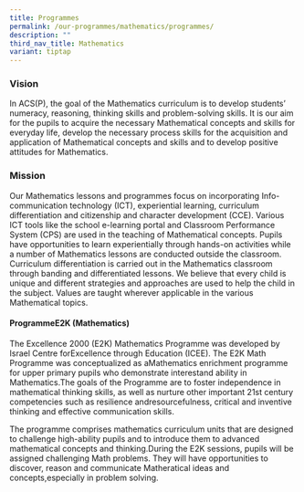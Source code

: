 ```yaml
---
title: Programmes
permalink: /our-programmes/mathematics/programmes/
description: ""
third_nav_title: Mathematics
variant: tiptap
---
```

<h3><strong>Vision</strong></h3>
<p>In ACS(P), the goal of the Mathematics curriculum is to develop students’
numeracy, reasoning, thinking skills and problem-solving skills. It is
our aim for the pupils to acquire the necessary Mathematical concepts and
skills for everyday life, develop the necessary process skills for the
acquisition and application of Mathematical concepts and skills and to
develop positive attitudes for Mathematics.</p>
<p></p>
<h3><strong>Mission</strong></h3>
<p>Our Mathematics lessons and programmes focus on incorporating Info-communication
technology (ICT), experiential learning, curriculum differentiation and
citizenship and character development (CCE). Various ICT tools like the
school e-learning portal and Classroom Performance System (CPS) are used
in the teaching of Mathematical concepts. Pupils have opportunities to
learn experientially through hands-on activities while a number of Mathematics
lessons are conducted outside the classroom. Curriculum differentiation
is carried out in the Mathematics classroom through banding and differentiated
lessons. We believe that every child is unique and different strategies
and approaches are used to help the child in the subject. Values are taught
wherever applicable in the various Mathematical topics.</p>
<p></p>
<h4><strong>ProgrammeE2K (Mathematics)</strong></h4>
<p>The Excellence 2000 (E2K) Mathematics Programme was developed by Israel
Centre forExcellence through Education (ICEE). The E2K Math Programme was
conceptualized as aMathematics enrichment programme for upper primary pupils
who demonstrate interestand ability in Mathematics.The goals of the Programme
are to foster independence in mathematical thinking skills, as well as
nurture other important 21st century competencies such as resilience andresourcefulness,
critical and inventive thinking and effective communication skills.</p>
<p>The programme comprises mathematics curriculum units that are designed
to challenge high-ability pupils and to introduce them to advanced mathematical
concepts and thinking.During the E2K sessions, pupils will be assigned
challenging Math problems. They will have opportunities to discover, reason
and communicate Matheratical ideas and concepts,especially in problem solving.
<br>
</p>
